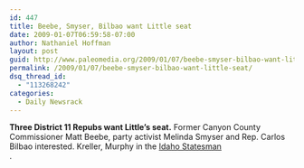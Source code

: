 ```yaml
---
id: 447
title: Beebe, Smyser, Bilbao want Little seat
date: 2009-01-07T06:59:58-07:00
author: Nathaniel Hoffman
layout: post
guid: http://www.paleomedia.org/2009/01/07/beebe-smyser-bilbao-want-little-seat/
permalink: /2009/01/07/beebe-smyser-bilbao-want-little-seat/
dsq_thread_id:
  - "113268242"
categories:
  - Daily Newsrack
---
```

**Three District 11 Repubs want Little&#8217;s seat.** Former Canyon County Commissioner Matt Beebe, party activist Melinda Smyser and Rep. Carlos Bilbao interested. Kreller, Murphy in the  [Idaho Statesman  
](http://www.idahostatesman.com/idahopolitics/story/624544.html) .